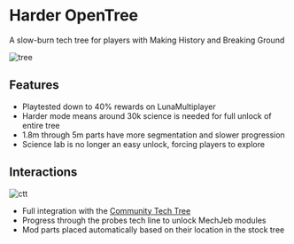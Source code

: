 # Harder OpenTree

A slow-burn tech tree for players with Making History and Breaking Ground

![tree](https://i.imgur.com/5oVFetR.jpg)

## Features

* Playtested down to 40% rewards on LunaMultiplayer
* Harder mode means around 30k science is needed for full unlock of entire tree
* 1.8m through 5m parts have more segmentation and slower progression
* Science lab is no longer an easy unlock, forcing players to explore

## Interactions

![ctt](https://i.imgur.com/pOpdwHo.png)

* Full integration with the [Community Tech Tree](https://spacedock.info/mod/534/Community%20Tech%20Tree)
* Progress through the probes tech line to unlock MechJeb modules
* Mod parts placed automatically based on their location in the stock tree
